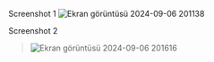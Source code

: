 Screenshot 1
![Ekran görüntüsü 2024-09-06 201138](https://github.com/user-attachments/assets/96c9b79c-8ddf-41e7-ba7a-74c510468407)

Screenshot 2
> ![Ekran görüntüsü 2024-09-06 201616](https://private-user-images.githubusercontent.com/128033844/365252745-6f64bfbf-66c5-4ada-8962-e05f81d44906.png?jwt=eyJhbGciOiJIUzI1NiIsInR5cCI6IkpXVCJ9.eyJpc3MiOiJnaXRodWIuY29tIiwiYXVkIjoicmF3LmdpdGh1YnVzZXJjb250ZW50LmNvbSIsImtleSI6ImtleTUiLCJleHAiOjE3MjU2NDM0OTQsIm5iZiI6MTcyNTY0MzE5NCwicGF0aCI6Ii8xMjgwMzM4NDQvMzY1MjUyNzQ1LTZmNjRiZmJmLTY2YzUtNGFkYS04OTYyLWUwNWY4MWQ0NDkwNi5wbmc_WC1BbXotQWxnb3JpdGhtPUFXUzQtSE1BQy1TSEEyNTYmWC1BbXotQ3JlZGVudGlhbD1BS0lBVkNPRFlMU0E1M1BRSzRaQSUyRjIwMjQwOTA2JTJGdXMtZWFzdC0xJTJGczMlMkZhd3M0X3JlcXVlc3QmWC1BbXotRGF0ZT0yMDI0MDkwNlQxNzE5NTRaJlgtQW16LUV4cGlyZXM9MzAwJlgtQW16LVNpZ25hdHVyZT1iMDYwZWJjYTc3YTZmMmJkY2E0YWIyNDFiNzZkNjRiOTE3NTMxMWQ4MDI5Yjg2ZTIwZjEyM2Q3ZTE4ZmM2YjY0JlgtQW16LVNpZ25lZEhlYWRlcnM9aG9zdCZhY3Rvcl9pZD0wJmtleV9pZD0wJnJlcG9faWQ9MCJ9.2rQWZGXw44JubtxICEFsHuRWnYKCiA8cW2ZunxT-Zi8)

